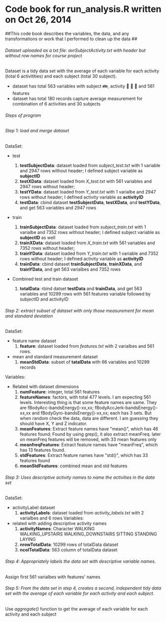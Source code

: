 # Code book for run_analysis.R written on Oct 26, 2014 #
##This code book describes the variables, the data, and any transformations or work that I performed to clean up the data ##

###### Dataset uploaded as a txt file: *avrSubjectActivity.txt* with header but without row names for course project #######
Dataset is a tidy data set with the average of each variable for each activity (total 6 activitities) and each subject (total 30 subject).
* dataset has total 563 variables with subject :family:, activity :walking: :running: :couple: and 561 features
* dataset has total 180 records capture average measurement for combination of 6 activities and 30 subjects 

###### Steps of program ######
###### Step 1: load and merge dataset ######
DataSet:
* test
	1. **testSubjectData**: dataset loaded from *subject_test.txt* with 1 variable and 2947 rows without header; I defined subject variable as **subjectID**
	2. **testXData**: dataset loaded from *X_test.txt* with 561 variables and 2947 rows without header; 
	3. **testYData**: dataset loaded from *Y_test.txt* with 1 varialbe and 2947 rows without header; I defined activity variable as **activityID**
	4. **testData**: cbind dataset **testSubjectData**, **testXData**, and **testYData**, and get 563 variables and 2947 rows
* train
	1. **trainSubjectData**: dataset loaded from *subject_train.txt* with 1 varialbe and 7352 rows without header; I defined subject variable as **subjectID** as well
	2. **trainXData**: dataset loaded from *X_train.txt* with 561 variables and 7352 rows without header;
	3. **trainYData**: dataset loaded from *Y_train.txt* with 1 variable and 7352 rows without header; I defined activity variable as **activityID**
	4. **trainData**: cbind dataset **trainSubjectData**, **trainXData**, and **trainYData**, and get 563 varialbes and 7352 rows
	
* Combined test and train dataset
	1. **totalData**: rbind datset **testData** and **trainData**, and get 563 variables and 10299 rows with 561 features variable followed by subjectID and activityID	

###### Step 2: extract subset of dataset with only those measurement for mean and standard deviation ######	
DataSet:
* feature name dataset
	1. **feature**: dataset loaded from *features.txt* with 2 varialbes and 561 rows.
* mean and standard measurement dataset
	1. **meanStdData**: subset of **tatalData** with 66 variables and 10299 records
	
Variables:
* Related with dataset dimensions
	1. **numFeature**: integer, total 561 features 
	2. **featureNames**: factors, with total 477 levels. I am expecting 561 levels. Interesting thing is that some feature names are same. They are fBodyAcc-bandsEnergy()-xx,xx; fBodyAccJerk-bandsEnergy()-xx,xx and fBodyGyro-bandsEnergy()-xx,xx; each has 3 sets. But when random check the data, data are different.  I am guessing they should have X, Y and Z indicator.
	3. **meanFeatures**: Extract feature names have "mean()", which has 46 features found; Found by using grep(), it also extract meanFreq. later on meanFreq features will be removed, with 33 mean features only
	4. **meanfreqFeatures**: Extract feature names have "meanFreq", which has 13 features found.
	5. **stdFeatures**: Extract feature names have "std()", which has 33 features found
	6. **meanStdFeatures**: combined mean and std features

###### Step 3: Uses descriptive activity names to name the activities in the data set ######
DataSet:
* activityLabel dataset
	1. **activityLabels**: dataset loaded from *activity_labels.txt* with 2 varialbes and 6 rows
Variables:
* related with adding descriptive activity names
	1. **activityNames**: Character 
		WALKING 			
		WALKING_UPSTAIRS
		WALKING_DOWNSTAIRS
		SITTING
		STANDING
		LAYING
	2. **nrowTotalData**: 10299 rows of totalData dataset
	3. **ncolTotalData**: 563 column of totalData dataset
	
###### Step 4: Appropriately labels the data set with descriptive variable names. ######	
Assign first 561 varialbes with features' names

###### Step 5: From the data set in step 4, creates a second, independent tidy data set with the average of each variable for each activity and each subject.  ######
Use *aggregate()* function to get the average of each variable for each activity and each subject


 
